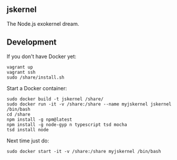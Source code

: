 ## jskernel

The Node.js exokernel dream.



## Development

If you don't have Docker yet:

    vagrant up
    vagrant ssh
    sudo /share/install.sh
    
Start a Docker container:
    
    sudo docker build -t jskernel /share/
    sudo docker run -it -v /share:/share --name myjskernel jskernel /bin/bash
    cd /share
    npm install -g npm@latest
    npm install -g node-gyp n typescript tsd mocha
    tsd install node
    
Next time just do:

    sudo docker start -it -v /share:/share myjskernel /bin/bash
    
    
    
    